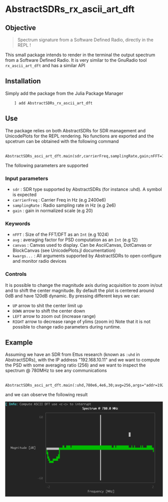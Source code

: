 # AbstractSDRs_rx_ascii_art_dft

## Objective

> Spectrum signature from a Software Defined Radio, directly in the REPL ! 

This small package intends to render in the terminal the output spectrum from a Software Defined Radio.
It is very similar to the GnuRadio tool `rx_ascii_art_dft` and has a similar API 


## Installation 

Simply add the package from the Julia Package Manager 


        ] add AbstractSDRs_rx_ascii_art_dft



## Use 

The package relies on both AbstractSDRs for SDR management and UnicodePlots for the REPL rendering.
No functions are exported and the spcetrum can be obtained with the following command 



        AbstractSDRs_asci_art_dft.main(sdr,carrierFreq,samplingRate,gain;nFFT=1024,avg=1)

The following parameters are supported 

### Input parameters 
- `sdr` : SDR type supported by AbstractSDRs (for instance :uhd). A symbol is expected 
- `carrierFreq` : Carrier Freq in Hz (e.g 2400e6)
- `samplingRate` : Radio sampling rate in Hz (e.g 2e6)
- `gain`          : gain in normalized scale (e.g 20)
### Keywords 
- `nFFT` : Size of the FFT/DFT as an `Int` (e.g 1024)
- `avg` : averaging factor for PSD computation  as an `Int` (e.g 12)
- `canvas` : Canvas used to display. Can be AsciiCanvas, DotCanvas or BlockCanvas (see UnicodePlots.jl documentation)
- `kwargs...` : All arguments supported by AbstractSDRs to open configure and monitor radio devices
### Controls 
It is possible to change the magnitude axis during acquisition to zoom in/out and to shift the center magnitude. By default the plot is centered around 0dB and have 120dB dynamic.
By pressing different keys we can:
- `UP` arrow to shit the center limit up 
- `DOWN` arrow to shift the center  down
- `LEFT` arrow to zoom out (increase range)
- `RIGHT` arrow to decrease range of ylims (zoom in)
Note that it is not possible to change radio parameters during runtime.


## Example 

Assuming we have an SDR from Ettus research (known as `:uhd` in AbstractSDRs), with the IP address "192.168.10.11" and we want to compute the PSD with some averaging ratio (256) and we want to inspect the spectrum @ 780MHz to see any communications 


        AbstractSDRs_asci_art_dft.main(:uhd,780e6,4e6,30;avg=256,args="addr=192.168.10.11")

and we can observe the following result 

![](./docs/ascii.png)